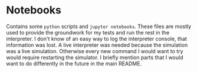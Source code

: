 # Notebooks
Contains some `python` scripts and `jupyter notebooks`. These files are mostly used to provide the groundwork for my tests and run the rest in the interpreter. I don't know of an easy way to log the interpreter console, that information was lost. A live interpreter was needed because the simulation was a live simulation. Otherwise every new command I would want to try would require restarting the simulator. I briefly mention parts that I would want to do differently in the future in the main README. 
